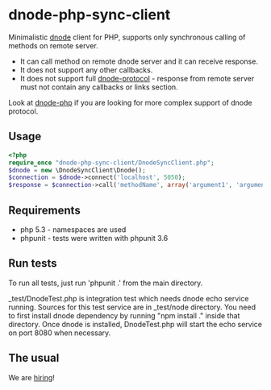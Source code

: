dnode-php-sync-client
=====================

Minimalistic [dnode](https://github.com/substack/dnode) client for PHP, supports only synchronous calling of methods on remote server.

* It can call method on remote dnode server and it can receive response.
* It does not support any other callbacks.
* It does not support full [dnode-protocol](https://github.com/substack/dnode-protocol) - response
   from remote server must not contain any callbacks or links section.

Look at [dnode-php](https://github.com/bergie/dnode-php) if you are looking
for more complex support of dnode protocol.

Usage
-----

```php
<?php
require_once "dnode-php-sync-client/DnodeSyncClient.php";
$dnode = new \DnodeSyncClient\Dnode();
$connection = $dnode->connect('localhost', 5050);
$response = $connection->call('methodName', array('argument1', 'argument2'));
```

Requirements
------------

* php 5.3 - namespaces are used
* phpunit - tests were written with phpunit 3.6

Run tests
---------

To run all tests, just run 'phpunit .' from the main directory.

_test/DnodeTest.php is integration test which needs dnode echo service running.
Sources for this test service are in _test/node directory. You need to first 
install dnode dependency by running "npm install ." inside that directory.
Once dnode is installed, DnodeTest.php will start the echo service on port
8080 when necessary.

The usual
---------

We are [hiring](http://www.erasys.de/public/front_content.php?idcat=9)!